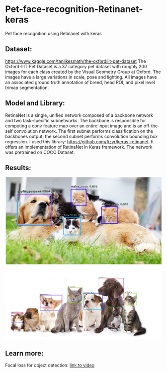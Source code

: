 # Pet-face-recognition-Retinanet-keras
Pet face recognition using Retinanet with keras

## Dataset:
https://www.kaggle.com/tanlikesmath/the-oxfordiiit-pet-dataset
The Oxford-IIIT Pet Dataset is a 37 category pet dataset with roughly 200 images for each class created by the Visual Geometry Group at Oxford. The images have a large variations in scale, pose and lighting. All images have an associated ground truth annotation of breed, head ROI, and pixel level trimap segmentation.

## Model and Library:
RetinaNet is a single, unified network composed of a backbone network and two task-specific subnetworks. The backbone is responsible for computing a conv feature map over an entire input image and is an off-the-self convolution network. The first subnet performs classification on the backbones output; the second subnet performs convolution bounding box regression. I used this library: https://github.com/fizyr/keras-retinanet. It offers an implementation of RetinaNet in Keras framework. The network was pretrained on COCO Dataset.

## Results:

![](img1-withbox.png)
![](img2-withbox.png)

## Learn more:

Focal loss for object detection: [link to video](https://www.youtube.com/watch?v=44tlnmmt3h0&ab_channel=ComputerVisionFoundationVideos)

